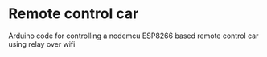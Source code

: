 # Remote control car

Arduino code for controlling a nodemcu ESP8266 based remote control car using relay over wifi
